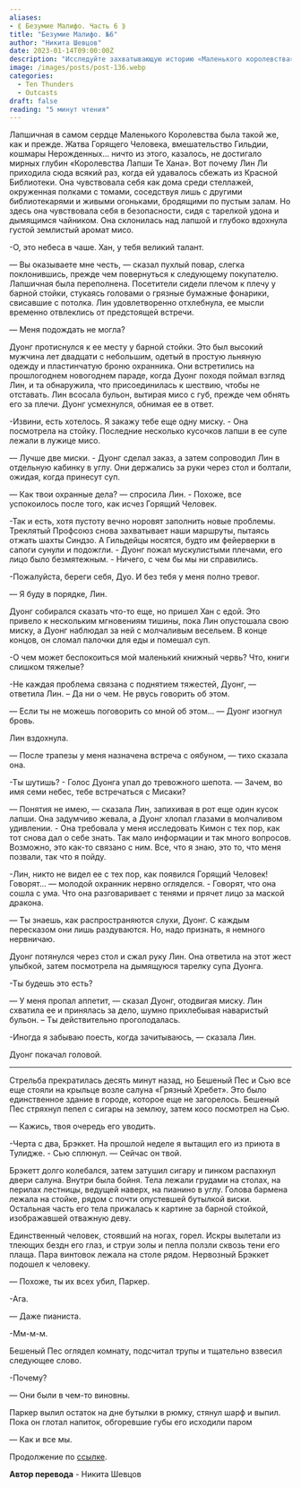 ```yaml
---
aliases: 
- ⟪ Безумие Малифо. Часть 6 ⟫
title: "Безумие Малифо. №6"
author: "Никита Шевцов"
date: 2023-01-14T09:00:00Z
description: "Исследуйте захватывающую историю «Маленького королевства» Малифо и его мирной гавани, Лапсичной. Присоединяйтесь к главной героине Лин Ли в ее поисках безопасности и утешения среди полок, пока она наслаждается успокаивающей миской удон среди хаоса урожая Burning Man, вмешательства гильдии и кошмаров Нерожденного. Откройте для себя очарование этого мира благодаря встрече Лин с очаровательной Дуонг и погрузитесь в мир фантазий и приключений."
image: /images/posts/post-136.webp
categories: 
  - Ten Thunders
  - Outcasts
draft: false
reading: "5 минут чтения"
---
```


Лапшичная в самом сердце Маленького Королевства была такой же, как и прежде. Жатва Горящего Человека, вмешательство Гильдии, кошмары Нерожденных… ничто из этого, казалось, не достигало мирных глубин «Королевства Лапши Те Хана». Вот почему Лин Ли приходила сюда всякий раз, когда ей удавалось сбежать из Красной Библиотеки. Она чувствовала себя как дома среди стеллажей, окруженная полками с томами, соседствуя лишь с другими библиотекарями и живыми огоньками, бродящими по пустым залам. Но здесь она чувствовала себя в безопасности, сидя с тарелкой удона и дымящимся чайником. Она склонилась над лапшой и глубоко вдохнула густой землистый аромат мисо.

-О, это небеса в чаше. Хан, у тебя великий талант.

— Вы оказываете мне честь, — сказал пухлый повар, слегка поклонившись, прежде чем повернуться к следующему покупателю. Лапшичная была переполнена. Посетители сидели плечом к плечу у барной стойки, стукаясь головами о грязные бумажные фонарики, свисавшие с потолка. Лин удовлетворенно отхлебнула, ее мысли временно отвлеклись от предстоящей встречи.

— Меня подождать не могла?

Дуонг протиснулся к ее месту у барной стойки. Это был высокий мужчина лет двадцати с небольшим, одетый в простую льняную одежду и пластинчатую броню охранника. Они встретились на прошлогоднем новогоднем параде, когда Дуонг походя поймал взгляд Лин, и та обнаружила, что присоединилась к шествию, чтобы не отставать. Лин всосала бульон, вытирая мисо с губ, прежде чем обнять его за плечи. Дуонг усмехнулся, обнимая ее в ответ.

-Извини, есть хотелось. Я закажу тебе еще одну миску. - Она посмотрела на стойку. Последние несколько кусочков лапши в ее супе лежали в лужице мисо.

— Лучше две миски. - Дуонг сделал заказ, а затем сопроводил Лин в отдельную кабинку в углу. Они держались за руки через стол и болтали, ожидая, когда принесут суп.

— Как твои охранные дела? — спросила Лин. - Похоже, все успокоилось после того, как исчез Горящий Человек.

-Так и есть, хотя пустоту вечно норовят заполнить новые проблемы. Треклятый Профсоюз снова захватывает наши маршруты, пытаясь отжать шахты Синдзо. А Гильдейцы носятся, будто им фейерверки в сапоги сунули и подожгли. - Дуонг пожал мускулистыми плечами, его лицо было безмятежным. - Ничего, с чем бы мы ни справились.

-Пожалуйста, береги себя, Дуо. И без тебя у меня полно тревог.

— Я буду в порядке, Лин.

Дуонг собирался сказать что-то еще, но пришел Хан с едой. Это привело к нескольким мгновениям тишины, пока Лин опустошала свою миску, а Дуонг наблюдал за ней с молчаливым весельем. В конце концов, он сломал палочки для еды и помешал суп.

-О чем может беспокоиться мой маленький книжный червь? Что, книги слишком тяжелые?

-Не каждая проблема связана с поднятием тяжестей, Дуонг, — ответила Лин. – Да ни о чем. Не рвусь говорить об этом.

— Если ты не можешь поговорить со мной об этом… — Дуонг изогнул бровь.

Лин вздохнула.

— После трапезы у меня назначена встреча с оябуном, — тихо сказала она.

-Ты шутишь? - Голос Дуонга упал до тревожного шепота. — Зачем, во имя семи небес, тебе встречаться с Мисаки?

— Понятия не имею, — сказала Лин, запихивая в рот еще один кусок лапши. Она задумчиво жевала, а Дуонг хлопал глазами в молчаливом удивлении. - Она требовала у меня исследовать Кимон с тех пор, как тот снова дал о себе знать. Так мало информации и так много вопросов. Возможно, это как-то связано с ним. Все, что я знаю, это то, что меня позвали, так что я пойду.

-Лин, никто не видел ее с тех пор, как появился Горящий Человек! Говорят… — молодой охранник нервно огляделся. - Говорят, что она сошла с ума. Что она разговаривает с тенями и прячет лицо за маской дракона.

— Ты знаешь, как распространяются слухи, Дуонг. С каждым пересказом они лишь раздуваются. Но, надо признать, я немного нервничаю.

Дуонг потянулся через стол и сжал руку Лин. Она ответила на этот жест улыбкой, затем посмотрела на дымящуюся тарелку супа Дуонга.

-Ты будешь это есть?

— У меня пропал аппетит, — сказал Дуонг, отодвигая миску. Лин схватила ее и принялась за дело, шумно прихлебывая наваристый бульон. – Ты действительно проголодалась.

-Иногда я забываю поесть, когда зачитываюсь, — сказала Лин.

Дуонг покачал головой.

----

Стрельба прекратилась десять минут назад, но Бешеный Пес и Сью все еще стояли на крыльце возле салуна «Грязный Хребет». Это было единственное здание в городе, которое еще не загорелось. Бешеный Пес стряхнул пепел с сигары на землюу, затем косо посмотрел на Сью.

— Кажись, твоя очередь его уводить.

-Черта с два, Брэккет. На прошлой неделе я вытащил его из приюта в Тулидже. - Сью сплюнул. — Сейчас он твой.

Брэкетт долго колебался, затем затушил сигару и пинком распахнул двери салуна. Внутри была бойня. Тела лежали грудами на столах, на перилах лестницы, ведущей наверх, на пианино в углу. Голова бармена лежала на стойке, рядом с почти опустевшей бутылкой виски. Остальная часть его тела прижалась к картине за барной стойкой, изображавшей отважную деву.

Единственный человек, стоявший на ногах, горел. Искры вылетали из тлеющих бездн его глаз, и струи золы и пепла ползли сквозь тени его плаща. Пара винтовок лежала на столе рядом. Нервозный Брэккет подошел к человеку.

— Похоже, ты их всех убил, Паркер.

-Ага.

— Даже пианиста.

-Мм-м-м.

Бешеный Пес оглядел комнату, подсчитал трупы и тщательно взвесил следующее слово.

-Почему?

— Они были в чем-то виновны.

Паркер вылил остаток на дне бутылки в рюмку, стянул шарф и выпил. Пока он глотал напиток, обгоревшие губы его исходили паром

— Как и все мы.


Продолжение по [ссылке](http://malifaux.ru/posts/post-142).


**Автор перевода** - Никита Шевцов
